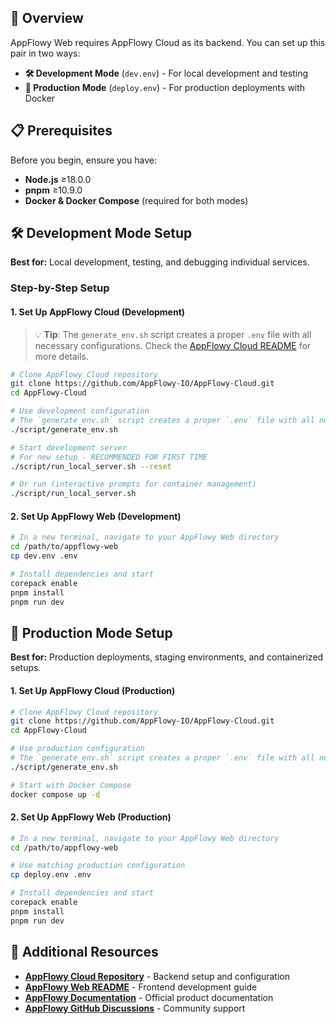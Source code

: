 ## 🎯 Overview

AppFlowy Web requires AppFlowy Cloud as its backend. You can set up this pair in two ways:

- **🛠️ Development Mode** (`dev.env`) - For local development and testing
- **🚀 Production Mode** (`deploy.env`) - For production deployments with Docker

## 📋 Prerequisites

Before you begin, ensure you have:

- **Node.js** ≥18.0.0
- **pnpm** ≥10.9.0  
- **Docker & Docker Compose** (required for both modes)

## 🛠️ Development Mode Setup

**Best for:** Local development, testing, and debugging individual services.

### Step-by-Step Setup

#### 1. Set Up AppFlowy Cloud (Development)

> 💡 **Tip**: The `generate_env.sh` script creates a proper `.env` file with all necessary configurations. Check the [AppFlowy Cloud README](https://github.com/AppFlowy-IO/AppFlowy-Cloud/blob/main/README.md) for more details.
```bash
# Clone AppFlowy Cloud repository
git clone https://github.com/AppFlowy-IO/AppFlowy-Cloud.git
cd AppFlowy-Cloud

# Use development configuration
# The `generate_env.sh` script creates a proper `.env` file with all necessary configurations. 
./script/generate_env.sh 

# Start development server
# For new setup - RECOMMENDED FOR FIRST TIME
./script/run_local_server.sh --reset

# Or run (interactive prompts for container management)
./script/run_local_server.sh
```

#### 2. Set Up AppFlowy Web (Development)

```bash
# In a new terminal, navigate to your AppFlowy Web directory
cd /path/to/appflowy-web
cp dev.env .env

# Install dependencies and start
corepack enable
pnpm install
pnpm run dev
```


## 🚀 Production Mode Setup

**Best for:** Production deployments, staging environments, and containerized setups.


#### 1. Set Up AppFlowy Cloud (Production)

```bash
# Clone AppFlowy Cloud repository
git clone https://github.com/AppFlowy-IO/AppFlowy-Cloud.git
cd AppFlowy-Cloud

# Use production configuration
# The `generate_env.sh` script creates a proper `.env` file with all necessary configurations. 
./script/generate_env.sh 

# Start with Docker Compose
docker compose up -d
```

#### 2. Set Up AppFlowy Web (Production)

```bash
# In a new terminal, navigate to your AppFlowy Web directory
cd /path/to/appflowy-web

# Use matching production configuration
cp deploy.env .env

# Install dependencies and start
corepack enable
pnpm install
pnpm run dev
```

## 🔗 Additional Resources

- **[AppFlowy Cloud Repository](https://github.com/AppFlowy-IO/AppFlowy-Cloud)** - Backend setup and configuration
- **[AppFlowy Web README](../README.md)** - Frontend development guide  
- **[AppFlowy Documentation](https://appflowy.com/docs)** - Official product documentation
- **[AppFlowy GitHub Discussions](https://github.com/AppFlowy-IO/AppFlowy/discussions)** - Community support
